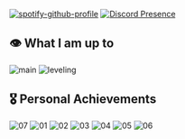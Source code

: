 [![spotify-github-profile](https://spotify-github-profile.kittinanx.com/api/view?uid=31zlyknw4bfc6j5d7x7u7nh6ubm4&cover_image=false&theme=default&show_offline=true&background_color=010409&interchange=false)](https://github.com/kittinan/31zlyknw4bfc6j5d7x7u7nh6ubm4)
[![Discord Presence](https://lanyard.cnrad.dev/api/986953416540569600?bg=010409&theme=dark&hideProfile=true&hideSpotify=true&hideTag=true)](https://discord.com/users/986953416540569600)

## 👁️ What I am up to
![main](Assets/main_quest.png)
![leveling](Assets/levels.png)


## 🎖️ Personal Achievements
![07](Assets/achiev/7.png)
![01](Assets/achiev/1.png)
![02](Assets/achiev/2.png)
![03](Assets/achiev/3.png)
![04](Assets/achiev/4.png)
![05](Assets/achiev/5.png)
![06](Assets/achiev/6.png)
